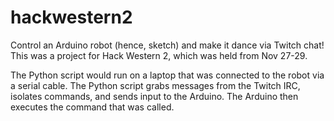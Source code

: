 # hackwestern2
Control an Arduino robot (hence, sketch) and make it dance via Twitch chat!
This was a project for Hack Western 2, which was held from Nov 27-29.

The Python script would run on a laptop that was connected to the robot via a serial cable.
The Python script grabs messages from the Twitch IRC, isolates commands, and sends input to the Arduino.
The Arduino then executes the command that was called.

